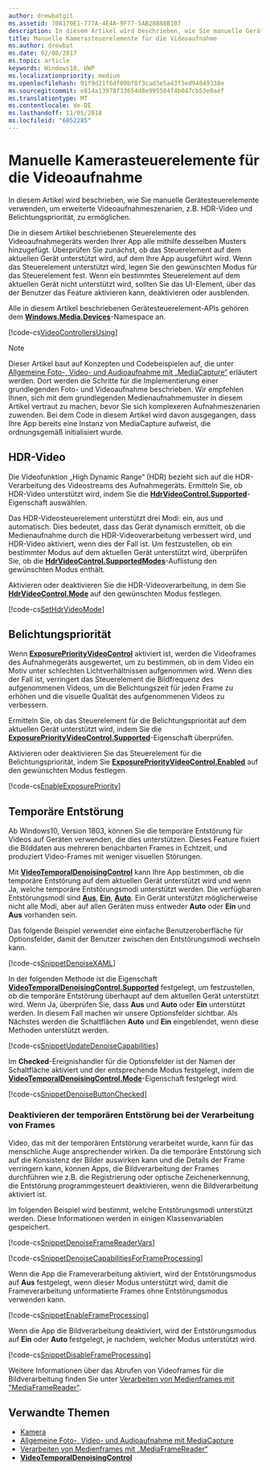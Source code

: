 ```yaml
---
author: drewbatgit
ms.assetid: 708170E1-777A-4E4A-9F77-5AB28B88B107
description: In diesem Artikel wird beschrieben, wie Sie manuelle Gerätesteuerelemente verwenden, um erweiterte Videoaufnahmeszenarien, z.B. HDR-Video und Belichtungspriorität, zu ermöglichen.
title: Manuelle Kamerasteuerelemente für die Videoaufnahme
ms.author: drewbat
ms.date: 02/08/2017
ms.topic: article
keywords: Windows10, UWP
ms.localizationpriority: medium
ms.openlocfilehash: 91f9d21f6df09bf8f3cad3e5a43f3ed94049338e
ms.sourcegitcommit: e814a13978f33654d8e995584f4b047cb53e0aef
ms.translationtype: MT
ms.contentlocale: de-DE
ms.lasthandoff: 11/05/2018
ms.locfileid: "6052285"
---
```

# <a name="manual-camera-controls-for-video-capture"></a>Manuelle Kamerasteuerelemente für die Videoaufnahme



In diesem Artikel wird beschrieben, wie Sie manuelle Gerätesteuerelemente verwenden, um erweiterte Videoaufnahmeszenarien, z.B. HDR-Video und Belichtungspriorität, zu ermöglichen.

Die in diesem Artikel beschriebenen Steuerelemente des Videoaufnahmegeräts werden Ihrer App alle mithilfe desselben Musters hinzugefügt. Überprüfen Sie zunächst, ob das Steuerelement auf dem aktuellen Gerät unterstützt wird, auf dem Ihre App ausgeführt wird. Wenn das Steuerelement unterstützt wird, legen Sie den gewünschten Modus für das Steuerelement fest. Wenn ein bestimmtes Steuerelement auf dem aktuellen Gerät nicht unterstützt wird, sollten Sie das UI-Element, über das der Benutzer das Feature aktivieren kann, deaktivieren oder ausblenden.

Alle in diesem Artikel beschriebenen Gerätesteuerelement-APIs gehören dem [**Windows.Media.Devices**](https://msdn.microsoft.com/library/windows/apps/br206902)-Namespace an.

[!code-cs[VideoControllersUsing](./code/BasicMediaCaptureWin10/cs/MainPage.xaml.cs#SnippetVideoControllersUsing)]

> [!NOTE] 
> Dieser Artikel baut auf Konzepten und Codebeispielen auf, die unter [Allgemeine Foto-, Video- und Audioaufnahme mit „MediaCapture“](basic-photo-video-and-audio-capture-with-MediaCapture.md) erläutert werden. Dort werden die Schritte für die Implementierung einer grundlegenden Foto- und Videoaufnahme beschrieben. Wir empfehlen Ihnen, sich mit dem grundlegenden Medienaufnahmemuster in diesem Artikel vertraut zu machen, bevor Sie sich komplexeren Aufnahmeszenarien zuwenden. Bei dem Code in diesem Artikel wird davon ausgegangen, dass Ihre App bereits eine Instanz von MediaCapture aufweist, die ordnungsgemäß initialisiert wurde.

## <a name="hdr-video"></a>HDR-Video

Die Videofunktion „High Dynamic Range“ (HDR) bezieht sich auf die HDR-Verarbeitung des Videostreams des Aufnahmegeräts. Ermitteln Sie, ob HDR-Video unterstützt wird, indem Sie die [**HdrVideoControl.Supported**](https://msdn.microsoft.com/library/windows/apps/dn926682)-Eigenschaft auswählen.

Das HDR-Videosteuerelement unterstützt drei Modi: ein, aus und automatisch. Dies bedeutet, dass das Gerät dynamisch ermittelt, ob die Medienaufnahme durch die HDR-Videoverarbeitung verbessert wird, und HDR-Video aktiviert, wenn dies der Fall ist. Um festzustellen, ob ein bestimmter Modus auf dem aktuellen Gerät unterstützt wird, überprüfen Sie, ob die [**HdrVideoControl.SupportedModes**](https://msdn.microsoft.com/library/windows/apps/dn926683)-Auflistung den gewünschten Modus enthält.

Aktivieren oder deaktivieren Sie die HDR-Videoverarbeitung, in dem Sie [**HdrVideoControl.Mode**](https://msdn.microsoft.com/library/windows/apps/dn926681) auf den gewünschten Modus festlegen.

[!code-cs[SetHdrVideoMode](./code/BasicMediaCaptureWin10/cs/MainPage.xaml.cs#SnippetSetHdrVideoMode)]

## <a name="exposure-priority"></a>Belichtungspriorität

Wenn [**ExposurePriorityVideoControl**](https://msdn.microsoft.com/library/windows/apps/dn926644) aktiviert ist, werden die Videoframes des Aufnahmegeräts ausgewertet, um zu bestimmen, ob in dem Video ein Motiv unter schlechten Lichtverhältnissen aufgenommen wird. Wenn dies der Fall ist, verringert das Steuerelement die Bildfrequenz des aufgenommenen Videos, um die Belichtungszeit für jeden Frame zu erhöhen und die visuelle Qualität des aufgenommenen Videos zu verbessern.

Ermitteln Sie, ob das Steuerelement für die Belichtungspriorität auf dem aktuellen Gerät unterstützt wird, indem Sie die [**ExposurePriorityVideoControl.Supported**](https://msdn.microsoft.com/library/windows/apps/dn926647)-Eigenschaft überprüfen.

Aktivieren oder deaktivieren Sie das Steuerelement für die Belichtungspriorität, indem Sie [**ExposurePriorityVideoControl.Enabled**](https://msdn.microsoft.com/library/windows/apps/dn926646) auf den gewünschten Modus festlegen.

[!code-cs[EnableExposurePriority](./code/BasicMediaCaptureWin10/cs/MainPage.xaml.cs#SnippetEnableExposurePriority)]

## <a name="temporal-denoising"></a>Temporäre Entstörung
Ab Windows10, Version 1803, können Sie die temporäre Entstörung für Videos auf Geräten verwenden, die dies unterstützen. Dieses Feature fixiert die Bilddaten aus mehreren benachbarten Frames in Echtzeit, und produziert Video-Frames mit weniger visuellen Störungen.

Mit [**VideoTemporalDenoisingControl**](https://docs.microsoft.com/uwp/api/windows.media.devices.videotemporaldenoisingcontrol) kann Ihre App bestimmen, ob die temporäre Entstörung auf dem aktuellen Gerät unterstützt wird und wenn Ja, welche temporäre Entstörungsmodi unterstützt werden. Die verfügbaren Entstörungsmodi sind [**Aus**](https://docs.microsoft.com/uwp/api/windows.media.devices.videotemporaldenoisingmode), [**Ein**](https://docs.microsoft.com/uwp/api/windows.media.devices.videotemporaldenoisingmode), [**Auto**](https://docs.microsoft.com/uwp/api/windows.media.devices.videotemporaldenoisingmode). Ein Gerät unterstützt möglicherweise nicht alle Modi, aber auf allen Geräten muss entweder **Auto** oder **Ein** und **Aus** vorhanden sein.

Das folgende Beispiel verwendet eine einfache Benutzeroberfläche für Optionsfelder, damit der Benutzer zwischen den Entstörungsmodi wechseln kann.

[!code-cs[SnippetDenoiseXAML](./code/BasicMediaCaptureWin10/cs/MainPage.xaml#SnippetDenoiseXAML)]

In der folgenden Methode ist die Eigenschaft [**VideoTemporalDenoisingControl.Supported**](https://docs.microsoft.com/uwp/api/windows.media.devices.videotemporaldenoisingcontrol.supported) festgelegt, um festzustellen, ob die temporäre Entstörung überhaupt auf dem aktuellen Gerät unterstützt wird. Wenn Ja, überprüfen Sie, dass **Aus** und **Auto** oder **Ein** unterstützt werden. In diesem Fall machen wir unsere Optionsfelder sichtbar. Als Nächstes werden die Schaltflächen **Auto** und **Ein** eingeblendet, wenn diese Methoden unterstützt werden.

[!code-cs[SnippetUpdateDenoiseCapabilities](./code/BasicMediaCaptureWin10/cs/MainPage.ManualControls.xaml.cs#SnippetUpdateDenoiseCapabilities)]

Im **Checked**-Ereignishandler für die Optionsfelder ist der Namen der Schaltfläche aktiviert und der entsprechende Modus festgelegt, indem die [**VideoTemporalDenoisingControl.Mode**](https://docs.microsoft.com/uwp/api/windows.media.devices.videotemporaldenoisingcontrol.mode)-Eigenschaft festgelegt wird.

[!code-cs[SnippetDenoiseButtonChecked](./code/BasicMediaCaptureWin10/cs/MainPage.ManualControls.xaml.cs#SnippetDenoiseButtonChecked)]

### <a name="disabling-temporal-denoising-while-processing-frames"></a>Deaktivieren der temporären Entstörung bei der Verarbeitung von Frames
Video, das mit der temporären Entstörung verarbeitet wurde, kann für das menschliche Auge ansprechender wirken. Da die temporäre Entstörung sich auf die Konsistenz der Bilder auswirken kann und die Details der Frame verringern kann, können Apps, die Bildverarbeitung der Frames durchführen wie z.B. die Registrierung oder optische Zeichenerkennung, die Entstörung programmgesteuert deaktivieren, wenn die Bildverarbeitung aktiviert ist.

Im folgenden Beispiel wird bestimmt, welche Entstörungsmodi unterstützt werden. Diese Informationen werden in einigen Klassenvariablen gespeichert.

[!code-cs[SnippetDenoiseFrameReaderVars](./code/BasicMediaCaptureWin10/cs/MainPage.ManualControls.xaml.cs#SnippetDenoiseFrameReaderVars)]

[!code-cs[SnippetDenoiseCapabilitiesForFrameProcessing](./code/BasicMediaCaptureWin10/cs/MainPage.ManualControls.xaml.cs#SnippetDenoiseCapabilitiesForFrameProcessing)]

Wenn die App die Frameverarbeitung aktiviert, wird der Entstörungsmodus auf **Aus** festgelegt, wenn dieser Modus unterstützt wird, damit die Frameverarbeitung unformatierte Frames ohne Entstörungsmodus verwenden kann.

[!code-cs[SnippetEnableFrameProcessing](./code/BasicMediaCaptureWin10/cs/MainPage.ManualControls.xaml.cs#SnippetEnableFrameProcessing)]

Wenn die App die Bildverarbeitung deaktiviert, wird der Entstörungsmodus auf **Ein** oder **Auto** festgelegt, je nachdem, welcher Modus unterstützt wird.

[!code-cs[SnippetDisableFrameProcessing](./code/BasicMediaCaptureWin10/cs/MainPage.ManualControls.xaml.cs#SnippetDisableFrameProcessing)]

Weitere Informationen über das Abrufen von Videoframes für die Bildverarbeitung finden Sie unter [Verarbeiten von Medienframes mit "MediaFrameReader"](process-media-frames-with-mediaframereader.md).

## <a name="related-topics"></a>Verwandte Themen

* [Kamera](camera.md)
* [Allgemeine Foto-, Video- und Audioaufnahme mit MediaCapture](basic-photo-video-and-audio-capture-with-MediaCapture.md)
* [Verarbeiten von Medienframes mit „MediaFrameReader“](process-media-frames-with-mediaframereader.md)
*  [**VideoTemporalDenoisingControl**](https://docs.microsoft.com/uwp/api/windows.media.devices.videotemporaldenoisingcontrol)
 




